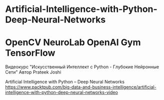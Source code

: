 # Artificial-Intelligence-with-Python-Deep-Neural-Networks

# OpenCV NeuroLab OpenAI Gym TensorFlow

Видеокурс "Искусственный Интеллект с Python - Глубокие Нейронные Сети"
Автор Prateek Joshi

Artificial Intelligence with Python – Deep Neural Networks
https://www.packtpub.com/big-data-and-business-intelligence/artificial-intelligence-with-python-deep-neural-networks-video

